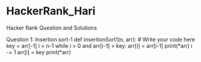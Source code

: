 # HackerRank_Hari
Hacker Rank Question and Solutions

Question 1:
Insertion sort-1
def insertionSort1(n, arr):
    # Write your code here
    key = arr[-1]
    i = n-1
    while i > 0 and arr[i-1] > key:
        arr[i] = arr[i-1]
        print(*arr)
        i -= 1
    arr[i] = key
    print(*arr)
